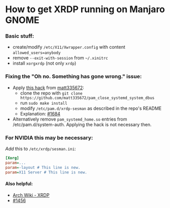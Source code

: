 # How to get XRDP running on Manjaro GNOME

### Basic stuff:
- create/modify `/etc/X11/Xwrapper.config` with content `allowed_users=anybody`
- remove `--exit-with-session` from `~/.xinitrc`
- install `xorgxrdp` (not only `xrdp`)

### Fixing the "Oh no. Something has gone wrong." issue:
- Apply [this hack](https://github.com/matt335672/pam_close_systemd_system_dbus) from [matt335672](https://github.com/):
  - clone the repo with `git clone https://github.com/matt335672/pam_close_systemd_system_dbus`
  - run `sudo make install`
  - modify `/etc/pam.d/xrdp-sesman` as described in the repo's README
  - Explanation: [#1684](https://github.com/neutrinolabs/xrdp/issues/1684)
- Alternatively remove `pam_systemd_home.so` entries from /etc/pam.d/system-auth. Applying the hack is not necessary then.

### For NVIDIA this may be necessary:
_Add_ this to `/etc/xrdp/sesman.ini`:
```ini
[Xorg]
param=...
param=-layout # This line is new.
param=X11 Server # This line is new.
```

#### Also helpful:
- [Arch Wiki - XRDP](ihttps://wiki.archlinux.org/title/xrdp]https://wiki.archlinux.org/title/xrdp)
- [#1456](https://github.com/neutrinolabs/xrdp/issues/1456)
